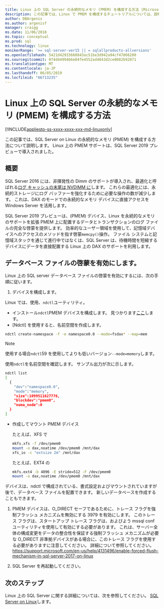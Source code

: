 ```yaml
---
title: Linux 上の SQL Server の永続的なメモリ (PMEM) を構成する方法 |Microsoft Docs
description: この記事では、Linux で PMEM を構成するチュートリアルについては、説明します。
author: DBArgenis
ms.author: argenisf
manager: craigg
ms.date: 11/06/2018
ms.topic: conceptual
ms.prod: sql
ms.technology: linux
monikerRange: '>= sql-server-ver15 || = sqlallproducts-allversions'
ms.openlocfilehash: 5421d42933660843ac51be3d942a94cf47866200
ms.sourcegitcommit: 074d44994b6e84fe4552ad4843d2ce0882b92871
ms.translationtype: MT
ms.contentlocale: ja-JP
ms.lasthandoff: 06/05/2019
ms.locfileid: "66713235"
---
```

# <a name="how-to-configure-persistent-memory-pmem-for-sql-server-on-linux"></a>Linux 上の SQL Server の永続的なメモリ (PMEM) を構成する方法

[!INCLUDE[appliesto-ss-xxxx-xxxx-xxx-md-linuxonly](../includes/appliesto-ss-xxxx-xxxx-xxx-md-linuxonly.md)]

この記事では、SQL Server on Linux の永続的なメモリ (PMEM) を構成する方法について説明します。 Linux 上の PMEM サポートは、SQL Server 2019 プレビューで導入されました。

## <a name="overview"></a>概要

SQL Server 2016 には、非揮発性の Dimm のサポートが導入され、最適化と呼ばれる[ログ キャッシュの末尾は NVDIMM に]( https://blogs.msdn.microsoft.com/bobsql/2016/11/08/how-it-works-it-just-runs-faster-non-volatile-memory-sql-server-tail-of-log-caching-on-nvdimm/)します。 これらの最適化には、永続的ストレージにログ バッファーを強化するために必要な操作の数が減少します。 これは、DAX のモードでの永続的なメモリ デバイスに直接アクセスを Windows Server を活用します。

SQL Server 2019 プレビューは、(PMEM) デバイス、Linux を永続的なメモリのサポートを拡張 PMEM 上に配置するデータとトランザクションのログ ファイルの完全な啓蒙を提供します。 効率的なユーザー領域を使用して、記憶域デバイスへのアクセスのメソッドを指す啓蒙`memcpy()`操作。 ファイル システムと記憶域スタックを通じて進行中ではなくは、SQL Server は、待機時間を短縮するデバイスにデータを直接配置する Linux 上の DAX のサポートを利用します。

## <a name="enable-enlightenment-of-database-files"></a>データベース ファイルの啓蒙を有効にします。
Linux 上の SQL server データベース ファイルの啓蒙を有効にするには、次の手順に従います。

1. デバイスを構成します。

  Linux では、使用、`ndctl`ユーティリティ。

  - インストール`ndctl`PMEM デバイスを構成します。 見つかります[ここ](https://docs.pmem.io/getting-started-guide/installing-ndctl)します。
  - [Ndctl] を使用すると、名前空間を作成します。

  ```bash 
  ndctl create-namespace -f -e namespace0.0 --mode=fsdax* --map=mem
  ```

  >[!NOTE]
  >使用する場合`ndctl`59 を使用してよりも低いバージョン`--mode=memory`します。

  使用`ndctl`を名前空間を確認します。 サンプル出力が次に示します。

```bash
ndctl list
[
  {
    "dev":"namespace0.0",
    "mode":"memory",
    "size":1099511627776,
    "blockdev":"pmem0",
    "numa_node":0
  }
]
```

  - 作成してマウント PMEM デバイス

    たとえば、XFS で

    ```bash
    mkfs.xfs -f /dev/pmem0
    mount -o dax,noatime /dev/pmem0 /mnt/dax
    xfs_io -c "extsize 2m" /mnt/dax
    ```

    たとえば、EXT4 の

    ```bash
    mkfs.ext4 -b 4096 -E stride=512 -F /dev/pmem0
    mount -o dax,noatime /dev/pmem0 /mnt/dax
    ```

  デバイスは、ndctl で構成されている、書式設定およびマウントされていますが後で、データベース ファイルを配置できます。 新しいデータベースを作成することもできます。 

1. PMEM デバイスは、O_DIRECT セーフであるために、トレース フラグを強制フラッシュ メカニズムを無効にする 3979 を有効にします。 このトレース フラグは、スタートアップ トレース フラグは、およびよう mssql conf ユーティリティを使用して有効にする必要があります。 これは、サーバー全体の構成変更をデータの整合性を保証する強制フラッシュ メカニズムが必要な O_DIRECT 非準拠デバイスがある場合に、このトレース フラグを使用する必要がありますに注意してください。 詳細について参照してください。 https://support.microsoft.com/en-us/help/4131496/enable-forced-flush-mechanism-in-sql-server-2017-on-linux

1. SQL Server を再起動してください。

## <a name="next-steps"></a>次のステップ

Linux 上の SQL Server に関する詳細については、次を参照してください。 [SQL Server on Linux](sql-server-linux-overview.md)します。
